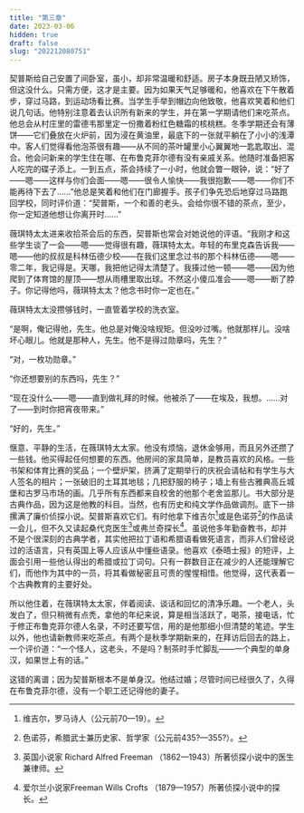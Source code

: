 ```yaml
---
title: "第三章"
date: 2023-03-06
hidden: true
draft: false
slug: "202212080751"
---
```


契普斯给自己安置了间卧室，虽小，却非常温暖和舒适。房子本身既丑陋又矫饰，但这没什么。只需方便，这才是主要。因为如果天气足够暖和，他喜欢在下午散着步，穿过马路，到运动场看比赛。当学生手举到帽边向他致敬，他喜欢笑着和他们说几句话。他特别注意着去认识所有新来的学生，并在第一学期请他们来吃茶点。他总会从村庄里的雷德韦那里定一份撒着粉红色糖霜的核桃糕。冬季学期还会有薄饼——它们叠放在火炉前，因为浸在黄油里，最底下的一张就平躺在了小小的浅潭中。客人们觉得看他泡茶很有趣——从不同的茶叶罐里小心翼翼地一匙匙取出、混合。他会问新来的学生住在哪、在布鲁克菲尔德有没有亲戚关系。他随时准备把客人吃完的碟子添上。一到五点，茶会持续了一小时，他就会瞥一眼钟，说：“好了——嗯——这样与你们会面——嗯——很令人愉快——我很抱歉——嗯——你们不能再待下去了......”他总是笑着和他们在门廊握手。孩子们争先恐后地穿过马路跑回学校，同时评价道：“契普斯，一个和善的老头。会给你很不错的茶点，至少，你一定知道他想让你离开时......”

薇琪特太太进来收拾茶会后的东西，契普斯也常会对她说他的评语。“我刚才和这些学生谈了一会——嗯——觉得很有趣，薇琪特太太。年轻的布里克森告诉我——嗯——他的叔叔是科林伍德少校——在我们这里念过书的那个科林伍德——嗯——零二年，我记得是。天哪，我把他记得太清楚了。我揍过他一顿——嗯——因为他爬到了体育馆的屋顶——想从雨槽里取出球。不然这小傻瓜准会——嗯——断了脖子。你记得他吗，薇琪特太太？他念书时你一定也在。”

薇琪特太太没攒够钱时，一直管着学校的洗衣室。

“是啊，俺记得他，先生。他总是对俺没啥规矩。但没吵过嘴。他就那样儿。没啥坏心眼儿。他就是那种人，先生。他不是得过勋章吗，先生？”

“对，一枚功勋章。”

“你还想要别的东西吗，先生？”

“现在没什么——嗯——直到做礼拜的时候。他被杀了——在埃及，我想。......对了——到时你把宵夜带来。”

“好的，先生。”

惬意、平静的生活，在薇琪特太太家。他没有烦恼，退休金够用，而且另外还攒了一些钱。他买得起任何想要的东西。他房间的家具简单，是教员喜欢的风格。一些书架和体育比赛的奖品；一个壁炉架，挤满了定期举行的庆祝会请帖和有学生与大人签名的相片；一张破旧的土耳其地毯；几把舒服的椅子；墙上有些古雅典高丘城堡和古罗马市场的画。几乎所有东西都来自校舍的他那个老舍监那儿。书大部分是古典作品，因为这是他教的科目。当然，也有历史和纯文学作品做调剂。底下一排摞满了廉价侦探小说。契普斯喜欢它们。有时他拿下维吉尔[^1]或是色诺芬[^2]的作品读一会儿，但不久又读起桑代克医生[^3]或弗兰奇探长[^4]。虽说他多年勤奋教书，却并不是个很深刻的古典学者，其实他把拉丁语和希腊语看做死语言，而非人们曾经说过的活语言，只有英国上等人应该从中懂些语录。他喜欢《泰晤士报》的短评，上面会引用一些他认得出的希腊或拉丁词句。只有一群数目正在减少的人还能理解它们，而他作为其中的一员，将其看做秘密且可贵的惺惺相惜。他觉得，这代表着一个古典教育的主要好处。

所以他住着，在薇琪特太太家，伴着阅读、谈话和回忆的清净乐趣。一个老人，头发白了，但只稍微有点秃，拿他的年纪来说，算是相当活跃了，喝茶，接电话，忙于修正布鲁克菲尔德人名录，不时还要写信，用的是他那细小但清楚的笔迹。学生以外，他也请新教师来吃茶点。有两个是秋季学期新来的，在拜访后回去的路上，一个评价道：“一个怪人，这老头，不是吗？制茶时手忙脚乱——一个典型的单身汉，如果世上有的话。”

这错的离谱；因为契普斯根本不是单身汉。他结过婚；尽管时间已经很久了，久得在布鲁克菲尔德，没有一个职工还记得他的妻子。

[^1]: 维吉尔，罗马诗人（公元前70—19）。
[^2]: 色诺芬，希腊武士兼历史家、哲学家（公元前435?—355?）。
[^3]: 英国小说家 Richard Alfred Freeman （1862—1943）所著侦探小说中的医生兼律师。
[^4]: 爱尔兰小说家Freeman Wills Crofts （1879—1957）所著侦探小说中的探长。

